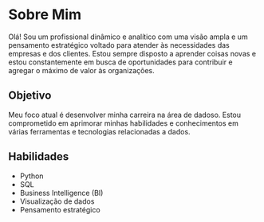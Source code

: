 # Sobre Mim

Olá! Sou um profissional dinâmico e analítico com uma visão ampla e um pensamento estratégico voltado para atender às necessidades das empresas e dos clientes. Estou sempre disposto a aprender coisas novas e estou constantemente em busca de oportunidades para contribuir e agregar o máximo de valor às organizações.

## Objetivo

Meu foco atual é desenvolver minha carreira na área de dadoso. Estou comprometido em aprimorar minhas habilidades e conhecimentos em várias ferramentas e tecnologias relacionadas a dados.

## Habilidades

- Python
- SQL
- Business Intelligence (BI)
- Visualização de dados
- Pensamento estratégico
